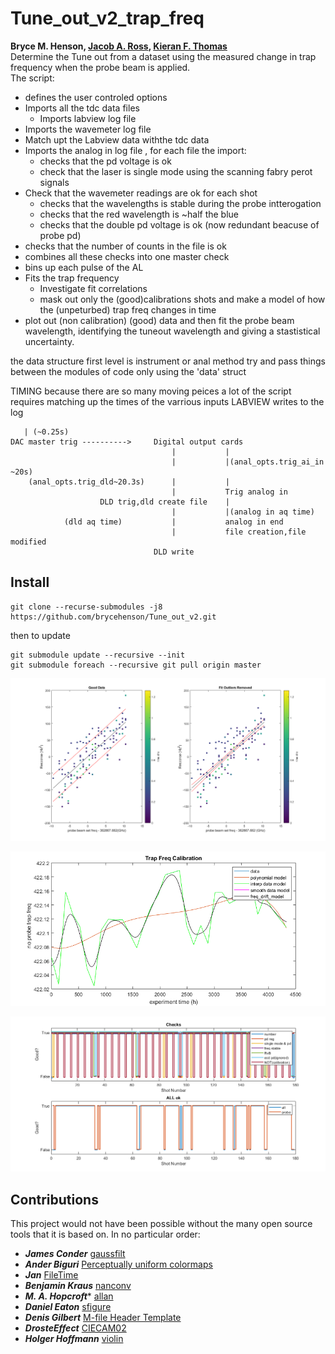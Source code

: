 # Tune_out_v2_trap_freq
**Bryce M. Henson, [Jacob A. Ross](https://github.com/GroundhogState), [Kieran F. Thomas](https://github.com/KF-Thomas)**  
Determine the Tune out from a dataset using the measured change in trap frequency when the probe beam is applied.  
The script:
  * defines the user controled options
  * Imports all the tdc data files 
    * Imports labview log file
  * Imports the wavemeter log file
  * Match upt the Labview data withthe tdc data
  * Imports the analog in log file , for each file the import:
    * checks that the pd voltage is ok
    * check that the laser is single mode using the scanning fabry perot signals
  * Check that the wavemeter readings are ok for each shot
    * checks that the wavelengths is stable during the probe intterogation
    * checks that the red wavelength is ~half the blue
    * checks that the double pd voltage is ok (now redundant beacuse of probe pd)
  * checks that the number of counts in the file is ok
  * combines all these checks into one master check
  * bins up each pulse of the AL
  * Fits the trap frequency
    * Investigate fit correlations
    * mask out only the (good)calibrations shots and make a model of how the (unpeturbed) trap freq changes in time
  * plot out (non calibration) (good) data and then fit the probe beam
      wavelength, identifying the tuneout wavelength and giving a
      stastistical uncertainty.

the data structure
  first level is instrument or anal method
  try and pass things between the modules of code only using the 'data' struct


TIMING 
because there are so many moving peices a lot of the script requires matching up the times of the varrious inputs
LABVIEW writes to the log
```
   | (~0.25s)
DAC master trig ---------->		Digital output cards
									|			|
									|			|(anal_opts.trig_ai_in ~20s)
	(anal_opts.trig_dld~20.3s)		|			|
									|			Trig analog in
					DLD trig,dld create file	|
									|			|(analog in aq time)
			(dld aq time)			|			analog in end
									|			file creation,file modified
								DLD write

```

## Install
``` 
git clone --recurse-submodules -j8 https://github.com/brycehenson/Tune_out_v2.git 
```
then to update 
```
git submodule update --recursive --init
git submodule foreach --recursive git pull origin master
```


![An example TO](/figs/to_fit.png)

![An example TO](/figs/calibration_model.png)

![An example TO](/figs/logic.png)


## Contributions  
This project would not have been possible without the many open source tools that it is based on. In no particular order: 

* ***James Conder*** [gaussfilt](https://au.mathworks.com/matlabcentral/fileexchange/43182-gaussfilt-t-z-sigma)
* ***Ander Biguri*** [Perceptually uniform colormaps](https://au.mathworks.com/matlabcentral/fileexchange/51986-perceptually-uniform-colormaps)
* ***Jan*** [FileTime](https://au.mathworks.com/matlabcentral/fileexchange/24671-filetime)
* ***Benjamin Kraus*** [nanconv](https://au.mathworks.com/matlabcentral/fileexchange/41961-nanconv)
* ***M. A. Hopcroft**** [allan](https://au.mathworks.com/matlabcentral/fileexchange/13246-allan)
* ***Daniel Eaton***  [sfigure](https://au.mathworks.com/matlabcentral/fileexchange/8919-smart-silent-figure)
* ***Denis Gilbert***  [M-file Header Template](https://au.mathworks.com/matlabcentral/fileexchange/4908-m-file-header-template)
* ***DrosteEffect***  [CIECAM02](https://github.com/DrosteEffect/CIECAM02)
* ***Holger Hoffmann*** [violin](https://au.mathworks.com/matlabcentral/fileexchange/45134-violin-plot)
